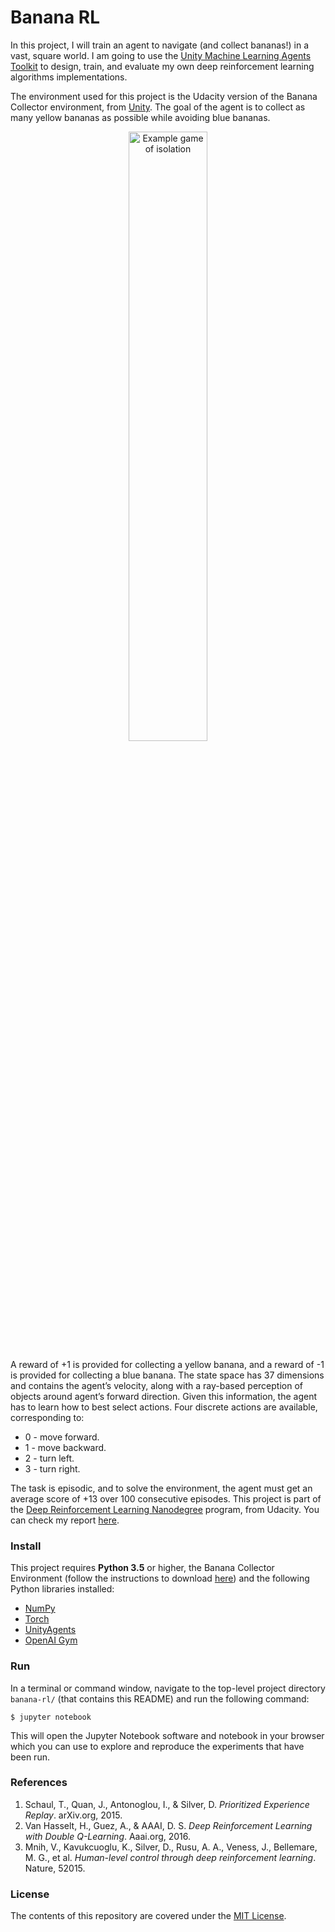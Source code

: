 Banana RL
===========================

In this project, I will train an agent to navigate (and collect bananas!) in a vast, square world. I am going to use the [Unity Machine Learning Agents Toolkit](https://github.com/Unity-Technologies/ml-agents) to design, train, and evaluate my own deep reinforcement learning algorithms implementations.

The environment used for this project is the Udacity version of the Banana Collector environment, from [Unity](https://youtu.be/heVMs3t9qSk). The goal of the agent is to collect as many yellow bananas as possible while avoiding blue bananas.

<p align="center"><img src="https://user-images.githubusercontent.com/10624937/42135619-d90f2f28-7d12-11e8-8823-82b970a54d7e.gif" alt="Example game of isolation" width="50%" style="middle"></p>

A reward of +1 is provided for collecting a yellow banana, and a reward of -1 is provided for collecting a blue banana. The state space has 37 dimensions and contains the agent’s velocity, along with a ray-based perception of objects around agent’s forward direction. Given this information, the agent has to learn how to best select actions. Four discrete actions are available, corresponding to:

- 0 - move forward.
- 1 - move backward.
- 2 - turn left.
- 3 - turn right.

The task is episodic, and to solve the environment, the agent must get an average score of +13 over 100 consecutive episodes. This project is part of the [Deep Reinforcement Learning Nanodegree](https://www.google.com/url?sa=t&rct=j&q=&esrc=s&source=web&cd=1&cad=rja&uact=8&ved=2ahUKEwigwuKwr4LdAhUMI5AKHTuBCz0QFjAAegQIDBAB&url=https%3A%2F%2Fwww.udacity.com%2Fcourse%2Fdeep-reinforcement-learning-nanodegree--nd893&usg=AOvVaw3OfEe4LlR9h_4vW3TZpE_o) program, from Udacity. You can check my report [here](reports/Report.pdf).

### Install
This project requires **Python 3.5** or higher, the Banana Collector Environment (follow the instructions to download [here](drlnd/README.md)) and the following Python libraries installed:

- [NumPy](http://www.numpy.org/)
- [Torch](https://pytorch.org)
- [UnityAgents](https://github.com/Unity-Technologies/ml-agents)
- [OpenAI Gym](https://gym.openai.com)


### Run
In a terminal or command window, navigate to the top-level project directory `banana-rl/` (that contains this README) and run the following command:

```shell
$ jupyter notebook
```

This will open the Jupyter Notebook software and notebook in your browser which you can use to explore and reproduce the experiments that have been run. 

### References
1. Schaul, T., Quan, J., Antonoglou, I., & Silver, D. *Prioritized Experience Replay*. arXiv.org, 2015.
2. Van Hasselt, H., Guez, A., & AAAI, D. S. *Deep Reinforcement Learning with Double Q-Learning*. Aaai.org, 2016.
3. Mnih, V., Kavukcuoglu, K., Silver, D., Rusu, A. A., Veness, J., Bellemare, M. G., et al. *Human-level control through deep reinforcement learning*. Nature, 52015.


### License
The contents of this repository are covered under the [MIT License](LICENSE).
